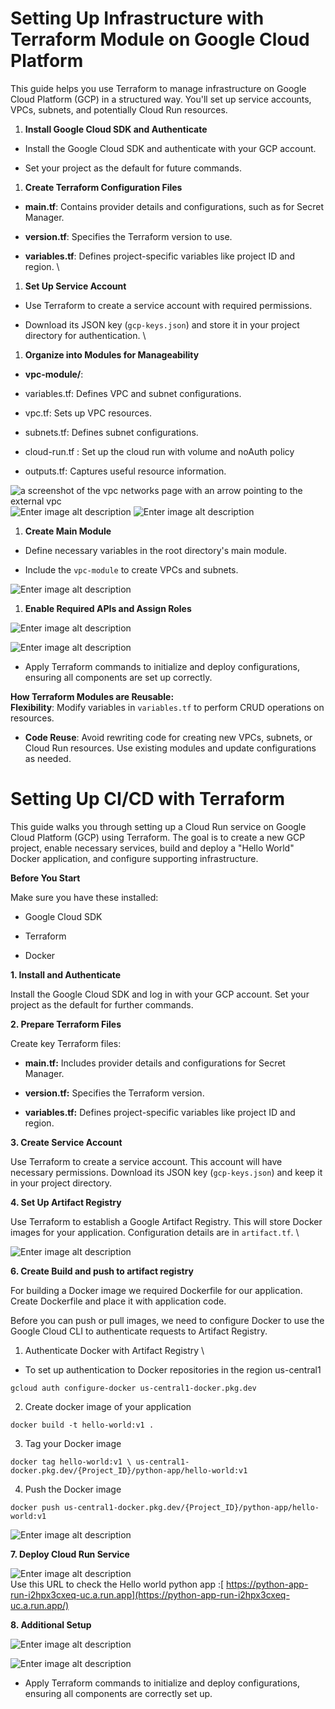 # Setting Up Infrastructure with Terraform Module on Google Cloud Platform

This guide helps you use Terraform to manage infrastructure on Google Cloud Platform (GCP) in a structured way. You'll set up service accounts, VPCs, subnets, and potentially Cloud Run resources.

1. **Install Google Cloud SDK and Authenticate**

- Install the Google Cloud SDK and authenticate with your GCP account.

- Set your project as the default for future commands.

1. **Create Terraform Configuration Files**

- **main.tf**: Contains provider details and configurations, such as for Secret Manager.

- **version.tf**: Specifies the Terraform version to use.

- **variables.tf**: Defines project-specific variables like project ID and region. \


1. **Set Up Service Account**

- Use Terraform to create a service account with required permissions.

- Download its JSON key (`gcp-keys.json`) and store it in your project directory for authentication. \


1. **Organize into Modules for Manageability**

- **vpc-module/**:

- variables.tf: Defines VPC and subnet configurations.

- vpc.tf: Sets up VPC resources.

- subnets.tf: Defines subnet configurations.

- cloud-run.tf : Set up the cloud run with volume and noAuth policy

- outputs.tf: Captures useful resource information.

![a screenshot of the vpc networks page with an arrow pointing to the external vpc](images/RgC-screenshot-vpc-networks-page-arrow-pointing.png)
![Enter image alt description](images/SUb_Image_3.png)
![Enter image alt description](Images/FAg_Image_4.png)

1. **Create Main Module**

- Define necessary variables in the root directory's main module.

- Include the `vpc-module` to create VPCs and subnets.

![Enter image alt description](images/qNa_Image_5.png)


1. **Enable Required APIs and Assign Roles**

![Enter image alt description](images/dCu_Image_6.png)

![Enter image alt description](images/05l_Image_7.png)

- Apply Terraform commands to initialize and deploy configurations, ensuring all components are set up correctly.

**How Terraform Modules are Reusable: \
Flexibility**: Modify variables in `variables.tf` to perform CRUD operations on resources.

- **Code Reuse**: Avoid rewriting code for creating new VPCs, subnets, or Cloud Run resources. Use existing modules and update configurations as needed.


# Setting Up CI/CD with Terraform

This guide walks you through setting up a Cloud Run service on Google Cloud Platform (GCP) using Terraform. The goal is to create a new GCP project, enable necessary services, build and deploy a "Hello World" Docker application, and configure supporting infrastructure.

**Before You Start**

Make sure you have these installed:

- Google Cloud SDK

- Terraform

- Docker

**1. Install and Authenticate**

Install the Google Cloud SDK and log in with your GCP account. Set your project as the default for further commands.

**2. Prepare Terraform Files**

Create key Terraform files:

- **main.tf:** Includes provider details and configurations for Secret Manager.

- **version.tf:** Specifies the Terraform version.

- **variables.tf:** Defines project-specific variables like project ID and region.

**3. Create Service Account**

Use Terraform to create a service account. This account will have necessary permissions. Download its JSON key (`gcp-keys.json`) and keep it in your project directory.

**4. Set Up Artifact Registry**

Use Terraform to establish a Google Artifact Registry. This will store Docker images for your application. Configuration details are in `artifact.tf`. \


![Enter image alt description](images/sKZ_Image_1.png)

**6. Create Build and push to artifact registry**

For building a Docker image we required Dockerfile for our application. Create Dockerfile and place it with application code.

Before you can push or pull images, we need to configure Docker to use the Google Cloud CLI to authenticate requests to Artifact Registry.

1. Authenticate Docker with Artifact Registry  \
- To set up authentication to Docker repositories in the region us-central1

```
gcloud auth configure-docker us-central1-docker.pkg.dev
```
2. Create docker image of your application

```
docker build -t hello-world:v1 .
```
3.  Tag your Docker image

```
docker tag hello-world:v1 \ us-central1-docker.pkg.dev/{Project_ID}/python-app/hello-world:v1
```
4. Push the Docker image

```
docker push us-central1-docker.pkg.dev/{Project_ID}/python-app/hello-world:v1
```
![Enter image alt description](images/e3M_Image_2.png)

**7. Deploy Cloud Run Service**

![Enter image alt description](images/iHB_Image_3.png)
 \
Use this URL to check the Hello world python app :[ https://python-app-run-i2hpx3cxeq-uc.a.run.app](https://python-app-run-i2hpx3cxeq-uc.a.run.app/)

**8. Additional Setup**

![Enter image alt description](images/mrQ_Image_4.png)

![Enter image alt description](images/EO2_Image_5.png)

- Apply Terraform commands to initialize and deploy configurations, ensuring all components are correctly set up.
